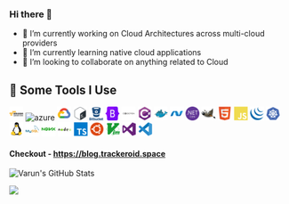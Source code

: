 ### Hi there 👋

<!--
**varunrai/varunrai** is a ✨ _special_ ✨ repository because its `README.md` (this file) appears on your GitHub profile.

Here are some ideas to get you started:

- 🔭 I’m currently working on ...
- 🌱 I’m currently learning ...
- 👯 I’m looking to collaborate on ...
- 🤔 I’m looking for help with ...
- 💬 Ask me about ...
- 📫 How to reach me: ...
- 😄 Pronouns: ...
- ⚡ Fun fact: ...
-->
- 🔭 I’m currently working on Cloud Architectures across multi-cloud providers
- 🌱 I’m currently learning native cloud applications
- 👯 I’m looking to collaborate on anything related to Cloud
 
<h2>🚀 Some Tools I Use</h2>
<p align="left">
  <img src="https://raw.githubusercontent.com/devicons/devicon/master/icons/amazonwebservices/amazonwebservices-original-wordmark.svg" alt="aws" width="25" height="25" />
  <img src="https://swimburger.net/media/fbqnp2ie/azure.svg" alt="azure" width="25" height="25" />
  <img src="https://raw.githubusercontent.com/devicons/devicon/master/icons/googlecloud/googlecloud-original.svg" width="25" height="25" />
  <img src="https://raw.githubusercontent.com/devicons/devicon/master/icons/bash/bash-plain.svg" alt="bash" width="25" height="25" />
  <img src="https://raw.githubusercontent.com/devicons/devicon/master/icons/bitbucket/bitbucket-original-wordmark.svg" width="25" height="25" />
  <img src="https://raw.githubusercontent.com/devicons/devicon/master/icons/bootstrap/bootstrap-original.svg" width="25" height="25" />
  <img src="https://raw.githubusercontent.com/devicons/devicon/master/icons/codepen/codepen-original-wordmark.svg" width="25" height="25" />
  <img src="https://raw.githubusercontent.com/devicons/devicon/master/icons/csharp/csharp-original.svg" width="25" height="25" />
  <img src="https://raw.githubusercontent.com/devicons/devicon/master/icons/docker/docker-original.svg" width="25" height="25" />
  <img src="https://raw.githubusercontent.com/devicons/devicon/master/icons/dot-net/dot-net-original.svg" width="25" height="25" />
  <img src="https://raw.githubusercontent.com/devicons/devicon/master/icons/dotnetcore/dotnetcore-original.svg" width="25" height="25" />
  <img src="https://raw.githubusercontent.com/devicons/devicon/master/icons/gimp/gimp-original.svg" width="25" height="25" />
  <img src="https://github.com/devicons/devicon/blob/master/icons/html5/html5-original.svg" width="25" height="25" />
  <img src="https://raw.githubusercontent.com/devicons/devicon/master/icons/javascript/javascript-plain.svg" width="25" height="25" />
  <img src="https://raw.githubusercontent.com/devicons/devicon/master/icons/jquery/jquery-original.svg" width="25" height="25" />
  <img src="https://raw.githubusercontent.com/devicons/devicon/master/icons/kubernetes/kubernetes-plain.svg" width="25" height="25" />
  <img src="https://raw.githubusercontent.com/devicons/devicon/master/icons/linux/linux-original.svg" width="25" height="25" />
  <img src="https://raw.githubusercontent.com/devicons/devicon/master/icons/mysql/mysql-original-wordmark.svg" width="25" height="25" />
  <img src="https://raw.githubusercontent.com/devicons/devicon/master/icons/nginx/nginx-original.svg" width="25" height="25" />
  <img src="https://raw.githubusercontent.com/devicons/devicon/master/icons/nodejs/nodejs-original-wordmark.svg" width="25" height="25" />
  <img src="https://raw.githubusercontent.com/devicons/devicon/master/icons/typescript/typescript-original.svg" width="25" height="25" />
  <img src="https://raw.githubusercontent.com/devicons/devicon/master/icons/ubuntu/ubuntu-plain.svg" width="25" height="25" />
  <img src="https://raw.githubusercontent.com/devicons/devicon/master/icons/vim/vim-plain.svg" width="25" height="25" />
  <img src="https://raw.githubusercontent.com/devicons/devicon/master/icons/visualstudio/visualstudio-plain.svg" width="25" height="25" />
  <img src="https://raw.githubusercontent.com/devicons/devicon/master/icons/vscode/vscode-original.svg" width="25" height="25" />  
</p>

#### Checkout - https://blog.trackeroid.space

<p align="left">
  <img  alt="Varun's GitHub Stats" src="https://github-readme-stats.vercel.app/api?username=varunrai&show_icons=true&locale=en&theme=dark&count_private=true" />
</p>
<p align="left">
    <img src="https://media1.giphy.com/media/13HgwGsXF0aiGY/giphy.gif" />
</p>
